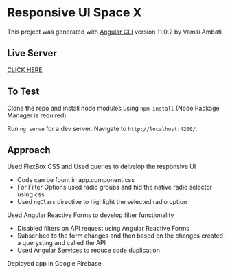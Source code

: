 # Responsive UI Space X

This project was generated with [Angular CLI](https://github.com/angular/angular-cli) version 11.0.2 by Vamsi Ambati

## Live Server

[CLICK HERE](https://spacex-vamsiambati.web.app)

## To Test

Clone the repo and install node modules using `npm install` (Node Package Manager is required)

Run `ng serve` for a dev server. Navigate to `http://localhost:4200/`.

## Approach

Used FlexBox CSS and Used queries to delvelop the responsive UI
* Code can be fount in app.component.css
* For Filter Options used radio groups and hid the native radio selector using css
* Used `ngClass` directive to highlight the selected radio option

Used Angular Reactive Forms to develop filter functionality
* Disabled filters on API request using Angular Reactive Forms
* Subscribed to the form changes and then based on the changes created a querysting and called the API
* Used Angular Services to reduce code duplication

Deployed app in Google Firebase
